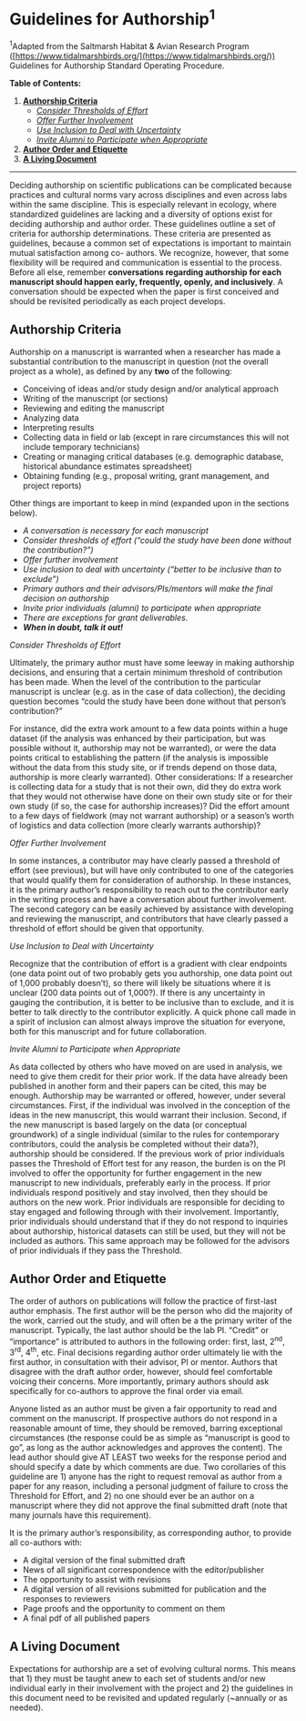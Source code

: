 # Guidelines for Authorship<sup>1</sup>

<sup>1</sup>Adapted from the Saltmarsh Habitat & Avian Research Program ([https://www.tidalmarshbirds.org/](https://www.tidalmarshbirds.org/)) Guidelines for Authorship Standard Operating Procedure.

**Table of Contents:**
1. [**Authorship Criteria**](#author)
   - [*Consider Thresholds of Effort* ](#threshold)
   - [*Offer Further Involvement*](#involvement)
   - [*Use Inclusion to Deal with Uncertainty*](#inclusion)
   - [*Invite Alumni to Participate when Appropriate*](#alum)
2. [**Author Order and Etiquette**](#order)
3. [**A Living Document**](#doc)

***

Deciding authorship on scientific publications can be complicated because practices and cultural norms vary across disciplines and even across labs within the same discipline. This is especially relevant in ecology, where standardized guidelines are lacking and a diversity of options exist for deciding authorship and author order. These guidelines outline a set of criteria for authorship determinations. These criteria are presented as guidelines, because a common set of expectations is important to maintain mutual satisfaction among co- authors. We recognize, however, that some flexibility will be required and communication is essential to the process.  Before all else, remember __conversations regarding authorship for each manuscript should happen early, frequently, openly, and inclusively__. A conversation should be expected when the paper is first conceived and should be revisited periodically as each project develops.

<a name="author"></a>
## **Authorship Criteria**
Authorship on a manuscript is warranted when a researcher has made a substantial contribution to the manuscript in question (not the overall project as a whole), as defined by any __two__ of the following:
   * Conceiving of ideas and/or study design and/or analytical approach
   * Writing of the manuscript (or sections)
   * Reviewing and editing the manuscript
   * Analyzing data
   * Interpreting results
   * Collecting data in field or lab (except in rare circumstances this will not include temporary technicians)
   * Creating or managing critical databases (e.g. demographic database, historical abundance estimates spreadsheet)
   * Obtaining funding (e.g., proposal writing, grant management, and project reports)

Other things are important to keep in mind (expanded upon in the sections below).
* *A conversation is necessary for each manuscript*
* *Consider thresholds of effort (“could the study have been done without the contribution?”)*
* *Offer further involvement*
* *Use inclusion to deal with uncertainty (“better to be inclusive than to exclude”)*
* *Primary authors and their advisors/PIs/mentors will make the final decision on authorship*
* *Invite prior individuals (alumni) to participate when appropriate*
* *There are exceptions for grant deliverables.*
* ***When in doubt, talk it out!***
   

<a name="threshold"></a>
*Consider Thresholds of Effort* 

Ultimately, the primary author must have some leeway in making authorship decisions, and ensuring that a certain minimum threshold of contribution has been made. When the level of the contribution to the particular manuscript is unclear (e.g. as in the case of data collection), the deciding question becomes “could the study have been done without that person’s contribution?”

For instance, did the extra work amount to a few data points within a huge dataset (if the analysis was enhanced by their participation, but was possible without it, authorship may not be warranted), or were the data points critical to establishing the pattern (if the analysis is impossible without the data from this study site, or if trends depend on those data, authorship is more clearly warranted).  Other considerations: If a researcher is collecting data for a study that is not their own, did they do extra work that they would not otherwise have done on their own study site or for their own study (if so, the case for authorship increases)? Did the effort amount to a few days of fieldwork (may not warrant authorship) or a season’s worth of logistics and data collection (more clearly warrants authorship)?

<a name="involvement"></a>
*Offer Further Involvement*

In some instances, a contributor may have clearly passed a threshold of effort (see previous), but will have only contributed to one of the categories that would qualify them for consideration of authorship. In these instances, it is the primary author’s responsibility to reach out to the contributor early in the writing process and have a conversation about further involvement. The second category can be easily achieved by assistance with developing and reviewing the manuscript, and contributors that have clearly passed a threshold of effort should be given that opportunity.

<a name="inclusion"></a>
*Use Inclusion to Deal with Uncertainty*

Recognize that the contribution of effort is a gradient with clear endpoints (one data point out of two probably gets you authorship, one data point out of 1,000 probably doesn’t), so there will likely be situations where it is unclear (200 data points out of 1,000?). If there is any uncertainty in gauging the contribution, it is better to be inclusive than to exclude, and it is better to talk directly to the contributor explicitly. A quick phone call made in a spirit of inclusion can almost always improve the situation for everyone, both for this manuscript and for future collaboration.

<a name="alum"></a>
*Invite Alumni to Participate when Appropriate*

As data collected by others who have moved on are used in analysis, we need to give them credit for their prior work.  If the data have already been published in another form and their papers can be cited, this may be enough. Authorship may be warranted or offered, however, under several circumstances.  First, if the individual was involved in the conception of the ideas in the new manuscript, this would warrant their inclusion. Second, if the new manuscript is based largely on the data (or conceptual groundwork) of a single individual (similar to the rules for contemporary contributors, could the analysis be completed without their data?), authorship should be considered. If the previous work of prior individuals passes the Threshold of Effort test for any reason, the burden is on the PI involved to offer the opportunity for further engagement in the new manuscript to new individuals, preferably early in the process. If prior individuals respond positively and stay involved, then they should be authors on the new work. Prior individuals are responsible for deciding to stay engaged and following through with their involvement. Importantly, prior individuals should understand that if they do not respond to inquiries about authorship, historical datasets can still be used, but they will not be included as authors. This same approach may be followed for the advisors of prior individuals if they pass the Threshold.

<a name="order"></a>
## **Author Order and Etiquette**
The order of authors on publications will follow the practice of first-last author emphasis. The first author will be the person who did the majority of the work, carried out the study, and will often be a the primary writer of the manuscript. Typically, the last author should be the lab PI.  “Credit” or “importance” is attributed to authors in the following order:  first, last, 2<sup>nd</sup>, 3<sup>rd</sup>, 4<sup>th</sup>, etc.  Final decisions regarding author order ultimately lie with the first author, in consultation with their advisor, PI or mentor. Authors that disagree with the draft author order, however, should feel comfortable voicing their concerns. More importantly, primary authors should ask specifically for co-authors to approve the final order via email.

Anyone listed as an author must be given a fair opportunity to read and comment on the manuscript.  If prospective authors do not respond in a reasonable amount of time, they should be removed, barring exceptional circumstances (the response could be as simple as “manuscript is good to go”, as long as the author acknowledges and approves the content). The lead author should give AT LEAST two weeks for the response period and should specify a date by which comments are due. Two corollaries of this guideline are 1) anyone has the right to request removal as author from a paper for any reason, including a personal judgment of failure to cross the Threshold for Effort, and 2) no one should ever be an author on a manuscript where they did not approve the final submitted draft (note that many journals have this requirement).

It is the primary author’s responsibility, as corresponding author, to provide all co-authors with:
*	A digital version of the final submitted draft
*	News of all significant correspondence with the editor/publisher
*	The opportunity to assist with revisions
*	A digital version of all revisions submitted for publication and the responses to reviewers
*	Page proofs and the opportunity to comment on them
*	A final pdf of all published papers

<a name="doc"></a>
##	**A Living Document**
Expectations for authorship are a set of evolving cultural norms. This means that 1) they must be taught anew to each set of students and/or new individual early in their involvement with the project and 2) the guidelines in this document need to be revisited and updated regularly (~annually or as needed).

